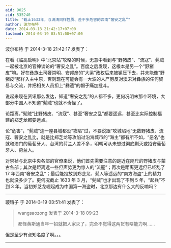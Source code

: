 ```yaml
---
aid: 9025
zid: 535240
title: "截止1633年，与满清同样性质、差不多危害的西南“奢安之乱”"
author: 波尔布特
date: 2014-03-18 21:42:17+07:00
lastmod: 2014-03-19 03:51:00+07:00
---
```


波尔布特 于 2014-3-18 21:42:17 发表了：

在看《临高启明》中“北京站”攻略的时候，无意中看到与“野猪皮”、“流寇”、髡贼一起被北京的官绅谈论的“奢安之乱”。百度之后发现，这根本是另一个“野猪皮”嘛。好在彝族土司奢崇明、安邦彦的“大梁”政权后来被镇压下去，并未能像“野猪皮”那样入主中原，否则现在可能会有一大波的人严厉反对澳宋对彝族的任何贸易与交流，并把相关人员扣上“彝遗”的帽子痛加批斗。

说起来现在资讯那么发达，知道“奢安之乱”的人都不多，更何况明末那个环境，大部分中国人不知道“髡贼”也就不奇怪了。

论距离，”髡贼“比野猪皮、“流寇”、甚至“奢安之乱”都要遥远，甚至比实际控制福建的郑芝龙都要远点。

论“危害”，“髡贼”连一座县城都没“攻陷”过，不要说跟“攻城陷地”无数野猪皮、流寇、奢安之乱比，就是比郑芝龙等攻陷过沿海城市的“海主”都有所不如，“恶名”也就和澳门的葡萄牙人、台湾的荷兰人差不多，明朝可从未想过彻底剿灭或招安葡萄牙人、荷兰人。

对崇祯与北京中央各部的官僚来说，他们首先需要注意的是近在咫尺的野猪皮与蒙古各部；其次是距离远一些但声势更为惊人的“流寇”；再次是距离更远但已经乱了 17 年西南“奢安之乱”；最后能投放到郑芝龙、髡人等遥远的“南方海盗”上的精力也就没多少了。更何况截止 1633 年 3 月，“髡贼”也才出现了不到 5 年，“起兵”不到 3 年。当初郑芝龙崛起成为中国第一海盗时，北京那边有什么大的反响吗？

---

璇瑢子 于 2014-3-19 03:51:41 发表了：

> wangsaozong 发表于 2014-3-18 09:23
>
> 都怪黄斯通当年一招就把人家灭了，完全不觉得这两货有啥能力啊……

但是至少有点知名度了啊。。。

---
